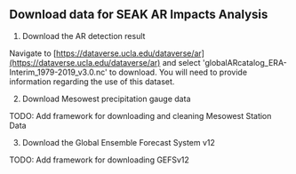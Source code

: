 ## Download data for SEAK AR Impacts Analysis

1. Download the AR detection result

Navigate to [https://dataverse.ucla.edu/dataverse/ar](https://dataverse.ucla.edu/dataverse/ar) and select 'globalARcatalog_ERA-Interim_1979-2019_v3.0.nc' to download. You will need to provide information regarding the use of this dataset.

2. Download Mesowest precipitation gauge data

TODO: Add framework for downloading and cleaning Mesowest Station Data

3. Download the Global Ensemble Forecast System v12 

TODO: Add framework for downloading GEFSv12

